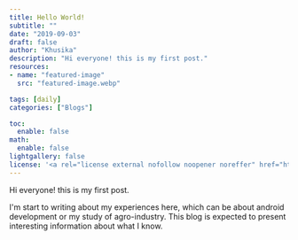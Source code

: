 ```yaml
---
title: Hello World!
subtitle: ""
date: "2019-09-03"
draft: false
author: "Khusika"
description: "Hi everyone! this is my first post."
resources:
- name: "featured-image"
  src: "featured-image.webp"

tags: [daily]
categories: ["Blogs"]

toc:
  enable: false
math:
  enable: false
lightgallery: false
license: '<a rel="license external nofollow noopener noreffer" href="https://creativecommons.org/licenses/by-nc/4.0/" target="_blank">CC BY-NC 4.0</a>'
---
```

Hi everyone! this is my first post.
<!--more-->
I'm start to writing about my experiences here, which can be about android development or my study of agro-industry. This blog is expected to present interesting information about what I know.
